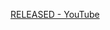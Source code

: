 [RELEASED - YouTube](https://www.youtube.com/playlist?list=RDCLAK5uy_nVjU2j4lOFyJicLDWEMjYmBkaejmrsx5M)